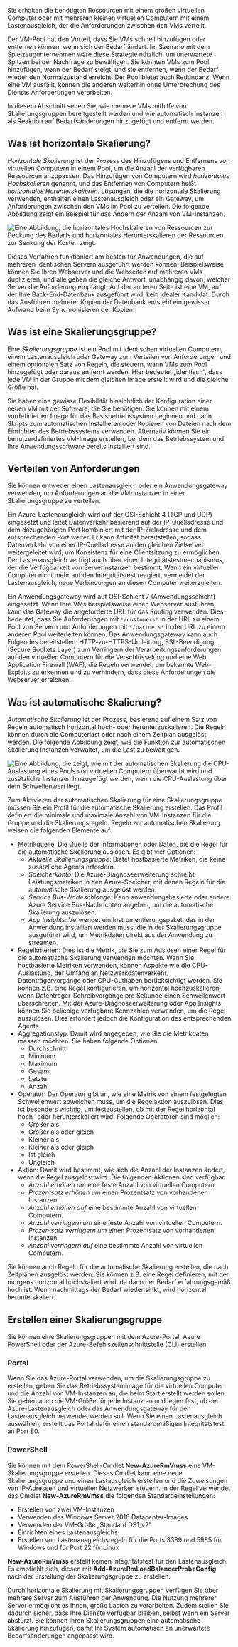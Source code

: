 Sie erhalten die benötigten Ressourcen mit einem großen virtuellen Computer oder mit mehreren kleinen virtuellen Computern mit einem Lastenausgleich, der die Anforderungen zwischen den VMs verteilt.

Der VM-Pool hat den Vorteil, dass Sie VMs schnell hinzufügen oder entfernen können, wenn sich der Bedarf ändert. Im Szenario mit dem Spielzeugunternehmen wäre diese Strategie nützlich, um unerwartete Spitzen bei der Nachfrage zu bewältigen. Sie könnten VMs zum Pool hinzufügen, wenn der Bedarf steigt, und sie entfernen, wenn der Bedarf wieder den Normalzustand erreicht. Der Pool bietet auch Redundanz: Wenn eine VM ausfällt, können die anderen weiterhin ohne Unterbrechung des Diensts Anforderungen verarbeiten.

In diesem Abschnitt sehen Sie, wie mehrere VMs mithilfe von Skalierungsgruppen bereitgestellt werden und wie automatisch Instanzen als Reaktion auf Bedarfsänderungen hinzugefügt und entfernt werden. 

## <a name="what-is-horizontal-scaling"></a>Was ist horizontale Skalierung?

*Horizontale Skalierung* ist der Prozess des Hinzufügens und Entfernens von virtuellen Computern in einem Pool, um die Anzahl der verfügbaren Ressourcen anzupassen. Das Hinzufügen von Computern wird _horizontales Hochskalieren_ genannt, und das Entfernen von Computern heißt _horizontales Herunterskalieren_. Lösungen, die die horizontale Skalierung verwenden, enthalten einen Lastenausgleich oder ein Gateway, um Anforderungen zwischen den VMs im Pool zu verteilen. Die folgende Abbildung zeigt ein Beispiel für das Ändern der Anzahl von VM-Instanzen.

![Eine Abbildung, die horizontales Hochskalieren von Ressourcen zur Deckung des Bedarfs und horizontales Herunterskalieren der Ressourcen zur Senkung der Kosten zeigt.](../media/4-ScaleInOut.png)

Dieses Verfahren funktioniert am besten für Anwendungen, die auf mehreren identischen Servern ausgeführt werden können. Beispielsweise können Sie Ihren Webserver und die Webseiten auf mehreren VMs duplizieren, und alle geben die gleiche Antwort, unabhängig davon, welcher Server die Anforderung empfängt. Auf der anderen Seite ist eine VM, auf der Ihre Back-End-Datenbank ausgeführt wird, kein idealer Kandidat. Durch das Ausführen mehrerer Kopien der Datenbank entsteht ein gewisser Aufwand beim Synchronisieren der Kopien.

## <a name="what-is-a-scale-set"></a>Was ist eine Skalierungsgruppe?

Eine *Skalierungsgruppe* ist ein Pool mit identischen virtuellen Computern, einem Lastenausgleich oder Gateway zum Verteilen von Anforderungen und einem optionalen Satz von Regeln, die steuern, wann VMs zum Pool hinzugefügt oder daraus entfernt werden. Hier bedeutet „identisch“, dass jede VM in der Gruppe mit dem gleichen Image erstellt wird und die gleiche Größe hat.

Sie haben eine gewisse Flexibilität hinsichtlich der Konfiguration einer neuen VM mit der Software, die Sie benötigen. Sie können mit einem vordefinierten Image für das Basisbetriebssystem beginnen und dann Skripts zum automatischen Installieren oder Kopieren von Dateien nach dem Einrichten des Betriebssystems verwenden. Alternativ können Sie ein benutzerdefiniertes VM-Image erstellen, bei dem das Betriebssystem und Ihre Anwendungssoftware bereits installiert sind.

## <a name="how-to-distribute-requests"></a>Verteilen von Anforderungen

Sie können entweder einen Lastenausgleich oder ein Anwendungsgateway verwenden, um Anforderungen an die VM-Instanzen in einer Skalierungsgruppe zu verteilen.

Ein Azure-Lastenausgleich wird auf der OSI-Schicht 4 (TCP und UDP) eingesetzt und leitet Datenverkehr basierend auf der IP-Quelladresse und dem dazugehörigen Port kombiniert mit der IP-Zieladresse und dem entsprechenden Port weiter. Er kann Affinität bereitstellen, sodass Datenverkehr von einer IP-Quelladresse an den gleichen Zielserver weitergeleitet wird, um Konsistenz für eine Clientsitzung zu ermöglichen. Der Lastenausgleich verfügt auch über einen Integritätstestmechanismus, der die Verfügbarkeit von Serverinstanzen bestimmt. Wenn ein virtueller Computer nicht mehr auf den Integritätstest reagiert, vermeidet der Lastenausgleich, neue Verbindungen an diesen Computer weiterzuleiten.

Ein Anwendungsgateway wird auf OSI-Schicht 7 (Anwendungsschicht) eingesetzt. Wenn Ihre VMs beispielsweise einen Webserver ausführen, kann das Gateway die angeforderte URL für das Routing verwenden. Dies bedeutet, dass Sie Anforderungen mit `*/customers*` in der URL zu einem Pool von Servern und Anforderungen mit `*/partners*` in der URL zu einem anderen Pool weiterleiten können. Das Anwendungsgateway kann auch Folgendes bereitstellen: HTTP-zu-HTTPS-Umleitung, SSL-Beendigung (Secure Sockets Layer) zum Verringern der Verarbeitungsanforderungen auf den virtuellen Computern für die Verschlüsselung und eine Web Application Firewall (WAF), die Regeln verwendet, um bekannte Web-Exploits zu erkennen und zu verhindern, dass diese Anforderungen die Webserver erreichen.

## <a name="what-is-autoscaling"></a>Was ist automatische Skalierung?

_Automatische Skalierung_ ist der Prozess, basierend auf einem Satz von Regeln automatisch horizontal hoch- oder herunterzuskalieren. Die Regeln können durch die Computerlast oder nach einem Zeitplan ausgelöst werden. Die folgende Abbildung zeigt, wie die Funktion zur automatischen Skalierung Instanzen verwaltet, um die Last zu bewältigen.

![Eine Abbildung, die zeigt, wie mit der automatischen Skalierung die CPU-Auslastung eines Pools von virtuellen Computern überwacht wird und zusätzliche Instanzen hinzugefügt werden, wenn die CPU-Auslastung über dem Schwellenwert liegt.](../media/4-autoscale.png)

Zum Aktivieren der automatischen Skalierung für eine Skalierungsgruppe müssen Sie ein Profil für die automatische Skalierung erstellen. Das Profil definiert die minimale und maximale Anzahl von VM-Instanzen für die Gruppe und die Skalierungsregeln. Regeln zur automatischen Skalierung weisen die folgenden Elemente auf:

* Metrikquelle: Die Quelle der Informationen oder Daten, die die Regel für die automatische Skalierung auslösen. Es gibt vier Optionen:
  * *Aktuelle Skalierungsgruppe*: Bietet hostbasierte Metriken, die keine zusätzliche Agents erfordern.
  * *Speicherkonto*: Die Azure-Diagnoseerweiterung schreibt Leistungsmetriken in den Azure-Speicher, mit denen Regeln für die automatische Skalierung ausgelöst werden.
  * *Service Bus-Warteschlange*: Kann anwendungsbasierte oder andere Azure Service Bus-Nachrichten angeben, um die automatische Skalierung auszulösen.
  * *App Insights*: Verwendet ein Instrumentierungspaket, das in der Anwendung installiert werden muss, die in der Skalierungsgruppe ausgeführt wird, um Metrikdaten direkt aus der Anwendung zu streamen.
* Regelkriterien: Dies ist die Metrik, die Sie zum Auslösen einer Regel für die automatische Skalierung verwenden möchten. Wenn Sie hostbasierte Metriken verwenden, können Aspekte wie die CPU-Auslastung, der Umfang an Netzwerkdatenverkehr, Datenträgervorgänge oder CPU-Guthaben berücksichtigt werden. Sie können z.B. eine Regel konfigurieren, um horizontal hochzuskalieren, wenn Datenträger-Schreibvorgänge pro Sekunde einen Schwellenwert überschreiten. Mit der Azure-Diagnoseerweiterung oder App Insights können Sie beliebige verfügbare Kennzahlen verwenden, um die Regel auszulösen. Dies erfordert jedoch die Konfiguration des entsprechenden Agents.
* Aggregationstyp: Damit wird angegeben, wie Sie die Metrikdaten messen möchten. Sie haben folgende Optionen:
  * Durchschnitt
  * Minimum
  * Maximum
  * Gesamt
  * Letzte
  * Anzahl
* Operator: Der Operator gibt an, wie eine Metrik von einem festgelegten Schwellenwert abweichen muss, um die Regelaktion auszulösen. Dies ist besonders wichtig, um festzustellen, ob mit der Regel horizontal hoch- oder herunterskaliert wird. Folgende Operatoren sind möglich:
  * Größer als
  * Größer als oder gleich
  * Kleiner als
  * Kleiner als oder gleich
  * Ist gleich
  * Ungleich
* Aktion: Damit wird bestimmt, wie sich die Anzahl der Instanzen ändert, wenn die Regel ausgelöst wird. Die folgenden Aktionen sind verfügbar:
  * *Anzahl erhöhen um* eine feste Anzahl von virtuellen Computern.
  * *Prozentsatz erhöhen um* einen Prozentsatz von vorhandenen Instanzen.
  * *Anzahl erhöhen auf* eine bestimmte Anzahl von virtuellen Computern.
  * *Anzahl verringern um* eine feste Anzahl von virtuellen Computern.
  * *Prozentsatz verringern um* einen Prozentsatz von vorhandenen Instanzen.
  * *Anzahl verringern auf* eine bestimmte Anzahl von virtuellen Computern.

Sie können auch Regeln für die automatische Skalierung erstellen, die nach Zeitplänen ausgelöst werden. Sie können z.B. eine Regel definieren, mit der morgens horizontal hochskaliert wird, da dann der Bedarf erfahrungsgemäß hoch ist. Wenn nachmittags der Bedarf wieder sinkt, wird horizontal herunterskaliert.

## <a name="how-to-create-a-scale-set"></a>Erstellen einer Skalierungsgruppe

Sie können eine Skalierungsgruppen mit dem Azure-Portal, Azure PowerShell oder der Azure-Befehlszeilenschnittstelle (CLI) erstellen.

### <a name="portal"></a>Portal

Wenn Sie das Azure-Portal verwenden, um die Skalierungsgruppe zu erstellen, geben Sie das Betriebssystemimage für die virtuellen Computer und die Anzahl von VM-Instanzen an, die beim Start erstellt werden sollen. Sie geben auch die VM-Größe für jede Instanz an und legen fest, ob der Azure-Lastenausgleich oder das Anwendungsgateway für den Lastenausgleich verwendet werden soll. Wenn Sie einen Lastenausgleich auswählen, erstellt das Portal dafür einen standardmäßigen Integritätstest an Port 80.

### <a name="powershell"></a>PowerShell

Sie können mit dem PowerShell-Cmdlet **New-AzureRmVmss** eine VM-Skalierungsgruppe erstellen. Dieses Cmdlet kann eine neue Skalierungsgruppe und einen Lastausgleich erstellen und die Zuweisungen von IP-Adressen und virtuellen Netzwerken steuern. In der Regel verwendet das Cmdlet **New-AzureRmVmss** die folgenden Standardeinstellungen:

* Erstellen von zwei VM-Instanzen
* Verwenden des Windows Server 2016 Datacenter-Images
* Verwenden der VM-Größe „Standard DS1_v2“
* Einrichten eines Lastenausgleichs
* Erstellen von Lastenausgleichsregeln für die Ports 3389 und 5985 für Windows und für Port 22 für Linux

**New-AzureRmVmss** erstellt keinen Integritätstest für den Lastenausgleich. Es empfiehlt sich, diesen mit **Add-AzureRmLoadBalancerProbeConfig** nach der Erstellung der Skalierungsgruppe zu erstellen.

Durch horizontale Skalierung mit Skalierungsgruppen verfügen Sie über mehrere Server zum Ausführen der Anwendung. Die Nutzung mehrerer Server ermöglicht es Ihnen, große Lasten zu verarbeiten. Zudem stellen Sie dadurch sicher, dass Ihre Dienste verfügbar bleiben, selbst wenn ein Server abstürzt. Sie können Ihren Skalierungsgruppen eine automatische Skalierung hinzufügen, damit Ihr System automatisch an unerwartete Bedarfsänderungen angepasst wird.
